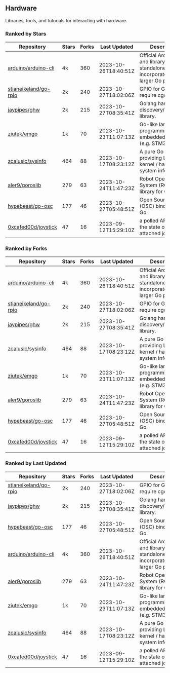 ## Hardware

Libraries, tools, and tutorials for interacting with hardware.

### Ranked by Stars

| Repository | Stars | Forks | Last Updated | Description | 
|------------|-------|-------|--------------|-------------|
| [arduino/arduino-cli](https://github.com/arduino/arduino-cli) | 4k | 360 | 2023-10-26T18:40:51Z |  Official Arduino CLI and library. Can run standalone, or be incorporated into larger Go projects. |
| [stianeikeland/go-rpio](https://github.com/stianeikeland/go-rpio) | 2k | 240 | 2023-10-27T18:02:06Z |  GPIO for Go, doesn't require cgo. |
| [jaypipes/ghw](https://github.com/jaypipes/ghw) | 2k | 215 | 2023-10-27T08:35:41Z |  Golang hardware discovery/inspection library. |
| [ziutek/emgo](https://github.com/ziutek/emgo) | 1k | 70 | 2023-10-23T11:07:13Z |  Go-like language for programming embedded systems (e.g. STM32 MCU). |
| [zcalusic/sysinfo](https://github.com/zcalusic/sysinfo) | 464 | 88 | 2023-10-17T08:23:12Z |  A pure Go library providing Linux OS / kernel / hardware system information. |
| [aler9/goroslib](https://github.com/aler9/goroslib) | 279 | 63 | 2023-10-24T11:47:23Z |  Robot Operating System (ROS) library for Go. |
| [hypebeast/go-osc](https://github.com/hypebeast/go-osc) | 177 | 46 | 2023-10-27T05:48:51Z |  Open Sound Control (OSC) bindings for Go. |
| [0xcafed00d/joystick](https://github.com/0xcafed00d/joystick) | 47 | 16 | 2023-09-12T15:29:10Z |  a polled API to read the state of an attached joystick. |

### Ranked by Forks

| Repository | Stars | Forks | Last Updated | Description | 
|------------|-------|-------|--------------|-------------|
| [arduino/arduino-cli](https://github.com/arduino/arduino-cli) | 4k | 360 | 2023-10-26T18:40:51Z |  Official Arduino CLI and library. Can run standalone, or be incorporated into larger Go projects. |
| [stianeikeland/go-rpio](https://github.com/stianeikeland/go-rpio) | 2k | 240 | 2023-10-27T18:02:06Z |  GPIO for Go, doesn't require cgo. |
| [jaypipes/ghw](https://github.com/jaypipes/ghw) | 2k | 215 | 2023-10-27T08:35:41Z |  Golang hardware discovery/inspection library. |
| [zcalusic/sysinfo](https://github.com/zcalusic/sysinfo) | 464 | 88 | 2023-10-17T08:23:12Z |  A pure Go library providing Linux OS / kernel / hardware system information. |
| [ziutek/emgo](https://github.com/ziutek/emgo) | 1k | 70 | 2023-10-23T11:07:13Z |  Go-like language for programming embedded systems (e.g. STM32 MCU). |
| [aler9/goroslib](https://github.com/aler9/goroslib) | 279 | 63 | 2023-10-24T11:47:23Z |  Robot Operating System (ROS) library for Go. |
| [hypebeast/go-osc](https://github.com/hypebeast/go-osc) | 177 | 46 | 2023-10-27T05:48:51Z |  Open Sound Control (OSC) bindings for Go. |
| [0xcafed00d/joystick](https://github.com/0xcafed00d/joystick) | 47 | 16 | 2023-09-12T15:29:10Z |  a polled API to read the state of an attached joystick. |

### Ranked by Last Updated

| Repository | Stars | Forks | Last Updated | Description | 
|------------|-------|-------|--------------|-------------|
| [stianeikeland/go-rpio](https://github.com/stianeikeland/go-rpio) | 2k | 240 | 2023-10-27T18:02:06Z |  GPIO for Go, doesn't require cgo. |
| [jaypipes/ghw](https://github.com/jaypipes/ghw) | 2k | 215 | 2023-10-27T08:35:41Z |  Golang hardware discovery/inspection library. |
| [hypebeast/go-osc](https://github.com/hypebeast/go-osc) | 177 | 46 | 2023-10-27T05:48:51Z |  Open Sound Control (OSC) bindings for Go. |
| [arduino/arduino-cli](https://github.com/arduino/arduino-cli) | 4k | 360 | 2023-10-26T18:40:51Z |  Official Arduino CLI and library. Can run standalone, or be incorporated into larger Go projects. |
| [aler9/goroslib](https://github.com/aler9/goroslib) | 279 | 63 | 2023-10-24T11:47:23Z |  Robot Operating System (ROS) library for Go. |
| [ziutek/emgo](https://github.com/ziutek/emgo) | 1k | 70 | 2023-10-23T11:07:13Z |  Go-like language for programming embedded systems (e.g. STM32 MCU). |
| [zcalusic/sysinfo](https://github.com/zcalusic/sysinfo) | 464 | 88 | 2023-10-17T08:23:12Z |  A pure Go library providing Linux OS / kernel / hardware system information. |
| [0xcafed00d/joystick](https://github.com/0xcafed00d/joystick) | 47 | 16 | 2023-09-12T15:29:10Z |  a polled API to read the state of an attached joystick. |

